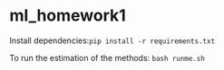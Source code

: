 # ml_homework1

Install dependencies:`pip install -r requirements.txt`

To run the estimation of the methods:
`bash runme.sh`
